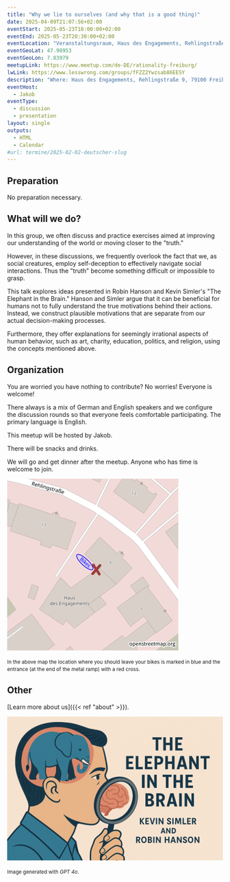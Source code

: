```yaml
---
title: "Why we lie to ourselves (and why that is a good thing)"
date: 2025-04-09T21:07:56+02:00
eventStart: 2025-05-23T18:00:00+02:00
eventEnd: 2025-05-23T20:30:00+02:00
eventLocation: "Veranstaltungsraum, Haus des Engagements, Rehlingstraße 9, 79100 Freiburg"
eventGeoLat: 47.98953
eventGeoLon: 7.83979
meetupLink: https://www.meetup.com/de-DE/rationality-freiburg/
lwLink: https://www.lesswrong.com/groups/fFZZ2Ywzsab86EESY
description: "Where: Haus des Engagements, Rehlingstraße 9, 79100 Freiburg. When: Friday, May 23rd 2025 at 18:00 hours CEST."
eventHost:
  - Jakob
eventType:
  - discussion
  - presentation
layout: single
outputs:
  - HTML
  - Calendar
#url: termine/2025-02-02-deutscher-slug
---
```


## Preparation

No preparation necessary.


## What will we do?

In this group, we often discuss and practice exercises aimed at improving our understanding of the world or moving closer to the "truth."

However, in these discussions, we frequently overlook the fact that we, as social creatures, employ self-deception to effectively navigate social interactions. Thus the "truth" become something difficult or impossible to grasp.

This talk explores ideas presented in Robin Hanson and Kevin Simler's "The Elephant in the Brain." Hanson and Simler argue that it can be beneficial for humans not to fully understand the true motivations behind their actions. Instead, we construct plausible motivations that are separate from our actual decision-making processes.

Furthermore, they offer explanations for seemingly irrational aspects of human behavior, such as art, charity, education, politics, and religion, using the concepts mentioned above.




## Organization

You are worried you have nothing to contribute? No worries! Everyone is
welcome!

There always is a mix of German and English speakers and we configure the
discussion rounds so that everyone feels comfortable participating. The primary
language is English.

This meetup will be hosted by Jakob.

There will be snacks and drinks.

We will go and get dinner after the meetup. Anyone who has time is welcome to
join.

![Location (Veranstaltungsraum, Haus des Engagements)](/images/hde-new-building-2.png)

<small>In the above map the location where you should leave your bikes is marked
in blue and the entrance (at the end of the metal ramp) with a red cross.</small>


## Other

[Learn more about us]({{< ref "about" >}}).

![The Elephant in the Brain](cover.png "The Elephant in the Brain")

<small>Image generated with _GPT 4o_.</small>
